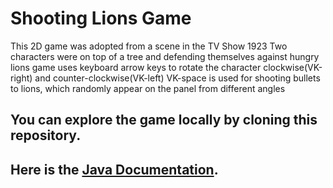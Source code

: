 # Shooting Lions Game

This 2D game was adopted from a scene in the TV Show 1923 Two characters were on top of a tree and defending themselves against hungry lions game uses keyboard arrow keys to rotate the character clockwise(VK-right) and counter-clockwise(VK-left) VK-space is used for shooting bullets to lions, which randomly appear on the panel from different angles

## You can explore the game locally by cloning this repository.
## Here is the [Java Documentation](https://github.com/mivehk/ShootLions/tree/Initial_H/doc).





